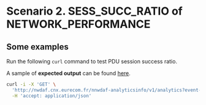 # Scenario 2. **SESS_SUCC_RATIO** of NETWORK_PERFORMANCE

## Some examples

Run the following `curl` command to test PDU session success ratio.

A sample of **expected output** can be found [here](https://gitlab.eurecom.fr/nwdaf/nwdaf-fed/-/blob/develop/examples/nbi_output_sess_succ_ratio.json).

```bash
curl -i -X 'GET' \
  'http://nwdaf.cnx.eurecom.fr/nnwdaf-analyticsinfo/v1/analytics?event-id=NETWORK_PERFORMANCE&ana-req=%7B%0A%20%20%22startTs%22%3A%20%222022-08-01T09%3A15%3A33.018Z%22%2C%0A%20%20%22endTs%22%3A%20%222022-10-30T09%3A15%3A33.018Z%22%0A%7D&event-filter=%7B%0A%20%20%20%20%22nwPerfTypes%22%3A%20%5B%0A%20%20%20%20%20%20%20%20%22SESS_SUCC_RATIO%22%0A%20%20%20%20%5D%0A%7D' \
  -H 'accept: application/json'
```
